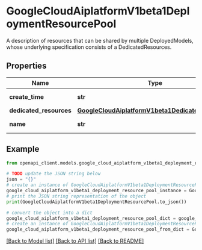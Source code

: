 # GoogleCloudAiplatformV1beta1DeploymentResourcePool

A description of resources that can be shared by multiple DeployedModels, whose underlying specification consists of a DedicatedResources.

## Properties

Name | Type | Description | Notes
------------ | ------------- | ------------- | -------------
**create_time** | **str** | Output only. Timestamp when this DeploymentResourcePool was created. | [optional] [readonly] 
**dedicated_resources** | [**GoogleCloudAiplatformV1beta1DedicatedResources**](GoogleCloudAiplatformV1beta1DedicatedResources.md) |  | [optional] 
**name** | **str** | Immutable. The resource name of the DeploymentResourcePool. Format: &#x60;projects/{project}/locations/{location}/deploymentResourcePools/{deployment_resource_pool}&#x60; | [optional] 

## Example

```python
from openapi_client.models.google_cloud_aiplatform_v1beta1_deployment_resource_pool import GoogleCloudAiplatformV1beta1DeploymentResourcePool

# TODO update the JSON string below
json = "{}"
# create an instance of GoogleCloudAiplatformV1beta1DeploymentResourcePool from a JSON string
google_cloud_aiplatform_v1beta1_deployment_resource_pool_instance = GoogleCloudAiplatformV1beta1DeploymentResourcePool.from_json(json)
# print the JSON string representation of the object
print(GoogleCloudAiplatformV1beta1DeploymentResourcePool.to_json())

# convert the object into a dict
google_cloud_aiplatform_v1beta1_deployment_resource_pool_dict = google_cloud_aiplatform_v1beta1_deployment_resource_pool_instance.to_dict()
# create an instance of GoogleCloudAiplatformV1beta1DeploymentResourcePool from a dict
google_cloud_aiplatform_v1beta1_deployment_resource_pool_from_dict = GoogleCloudAiplatformV1beta1DeploymentResourcePool.from_dict(google_cloud_aiplatform_v1beta1_deployment_resource_pool_dict)
```
[[Back to Model list]](../README.md#documentation-for-models) [[Back to API list]](../README.md#documentation-for-api-endpoints) [[Back to README]](../README.md)


